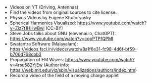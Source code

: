- Videos on YT (Driving, Antennas)
- Find the videos from original sources to cite license.
- Physics Videos by Eugene Khutoryasky
- Spherical Harmonics Visualized: https://www.youtube.com/watch?v=Ziz7t1HHwBwi (CC-BY)
- Steve Jobs talks about GNU (elevenai.io, ChatGPT): https://www.youtube.com/watch?v=copPTPfQPMI
- Swatantra Software (Malayalam): https://videos.fsci.in/videos/watch/8a1f6e31-fc98-4d6f-bf59-b706d768cbb3
- Propagation of EM Waves: https://www.youtube.com/watch?v=4rsu582YjEw (Author info: https://web.mit.edu/viz/spin/visualizations/authors/index.htm)
- Record a video of the field of a moving charge applet